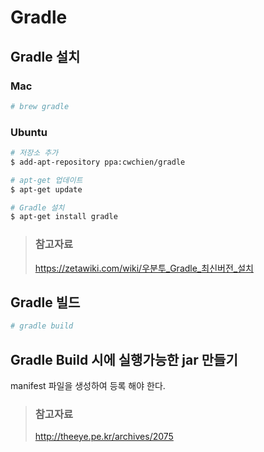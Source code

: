 # Gradle

## Gradle 설치

### Mac

```bash
# brew gradle
```

### Ubuntu

```bash
# 저장소 추가
$ add-apt-repository ppa:cwchien/gradle

# apt-get 업데이트
$ apt-get update

# Gradle 설치
$ apt-get install gradle
```

> ### 참고자료
> <https://zetawiki.com/wiki/우분투_Gradle_최신버전_설치>

## Gradle 빌드

```bash
# gradle build
```

## Gradle Build 시에 실행가능한 jar 만들기

manifest 파일을 생성하여 등록 해야 한다.

> ### 참고자료
> <http://theeye.pe.kr/archives/2075>